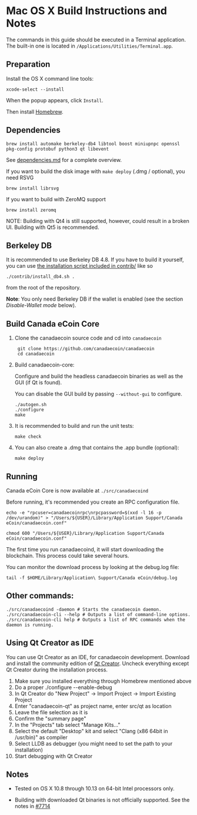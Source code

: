 Mac OS X Build Instructions and Notes
====================================
The commands in this guide should be executed in a Terminal application.
The built-in one is located in `/Applications/Utilities/Terminal.app`.

Preparation
-----------
Install the OS X command line tools:

`xcode-select --install`

When the popup appears, click `Install`.

Then install [Homebrew](https://brew.sh).

Dependencies
----------------------

    brew install automake berkeley-db4 libtool boost miniupnpc openssl pkg-config protobuf python3 qt libevent

See [dependencies.md](dependencies.md) for a complete overview.

If you want to build the disk image with `make deploy` (.dmg / optional), you need RSVG

    brew install librsvg

If you want to build with ZeroMQ support
    
    brew install zeromq

NOTE: Building with Qt4 is still supported, however, could result in a broken UI. Building with Qt5 is recommended.

Berkeley DB
-----------
It is recommended to use Berkeley DB 4.8. If you have to build it yourself,
you can use [the installation script included in contrib/](/contrib/install_db4.sh)
like so

```shell
./contrib/install_db4.sh .
```

from the root of the repository.

**Note**: You only need Berkeley DB if the wallet is enabled (see the section *Disable-Wallet mode* below).

Build Canada eCoin Core
------------------------

1. Clone the canadaecoin source code and cd into `canadaecoin`

        git clone https://github.com/canadaecoin/canadaecoin
        cd canadaecoin

2.  Build canadaecoin-core:

    Configure and build the headless canadaecoin binaries as well as the GUI (if Qt is found).

    You can disable the GUI build by passing `--without-gui` to configure.

        ./autogen.sh
        ./configure
        make

3.  It is recommended to build and run the unit tests:

        make check

4.  You can also create a .dmg that contains the .app bundle (optional):

        make deploy

Running
-------

Canada eCoin Core is now available at `./src/canadaecoind`

Before running, it's recommended you create an RPC configuration file.

    echo -e "rpcuser=canadaecoinrpc\nrpcpassword=$(xxd -l 16 -p /dev/urandom)" > "/Users/${USER}/Library/Application Support/Canada eCoin/canadaecoin.conf"

    chmod 600 "/Users/${USER}/Library/Application Support/Canada eCoin/canadaecoin.conf"

The first time you run canadaecoind, it will start downloading the blockchain. This process could take several hours.

You can monitor the download process by looking at the debug.log file:

    tail -f $HOME/Library/Application\ Support/Canada eCoin/debug.log

Other commands:
-------

    ./src/canadaecoind -daemon # Starts the canadaecoin daemon.
    ./src/canadaecoin-cli --help # Outputs a list of command-line options.
    ./src/canadaecoin-cli help # Outputs a list of RPC commands when the daemon is running.

Using Qt Creator as IDE
------------------------
You can use Qt Creator as an IDE, for canadaecoin development.
Download and install the community edition of [Qt Creator](https://www.qt.io/download/).
Uncheck everything except Qt Creator during the installation process.

1. Make sure you installed everything through Homebrew mentioned above
2. Do a proper ./configure --enable-debug
3. In Qt Creator do "New Project" -> Import Project -> Import Existing Project
4. Enter "canadaecoin-qt" as project name, enter src/qt as location
5. Leave the file selection as it is
6. Confirm the "summary page"
7. In the "Projects" tab select "Manage Kits..."
8. Select the default "Desktop" kit and select "Clang (x86 64bit in /usr/bin)" as compiler
9. Select LLDB as debugger (you might need to set the path to your installation)
10. Start debugging with Qt Creator

Notes
-----

* Tested on OS X 10.8 through 10.13 on 64-bit Intel processors only.

* Building with downloaded Qt binaries is not officially supported. See the notes in [#7714](https://github.com/bitcoin/bitcoin/issues/7714)
